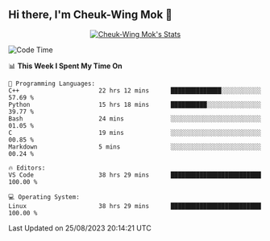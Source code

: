 ## Hi there, I'm Cheuk-Wing Mok 👋

<!--
**mozro0327/mozro0327** is a ✨ _special_ ✨ repository because its `README.md` (this file) appears on your GitHub profile.

Here are some ideas to get you started:

- 🔭 I’m currently working on ...
- 🌱 I’m currently learning ...
- 👯 I’m looking to collaborate on ...
- 🤔 I’m looking for help with ...
- 💬 Ask me about ...
- 📫 How to reach me: ...
- 😄 Pronouns: ...
- ⚡ Fun fact: ...
-->

<p align="center">
  <a href="https://github.com/mozro0327" class="rich-diff-level-one">
    <img src="https://github-readme-stats.vercel.app/api?username=mozro0327&title_color=333&text_color=777" alt="Cheuk-Wing Mok's Stats" >
    <!-- &hide=issues
    <img src="https://github-readme-stats.vercel.app/api?username=mozro0327&hide=issues&title_color=333&text_color=777" alt="Cheuk-Wing Mok's Stats" >
    -->
  </a>
</p>

<!--START_SECTION:waka-->
![Code Time](http://img.shields.io/badge/Code%20Time-1%2C907%20hrs%205%20mins-blue)

📊 **This Week I Spent My Time On** 

```text
💬 Programming Languages: 
C++                      22 hrs 12 mins      ██████████████░░░░░░░░░░░   57.69 % 
Python                   15 hrs 18 mins      ██████████░░░░░░░░░░░░░░░   39.77 % 
Bash                     24 mins             ░░░░░░░░░░░░░░░░░░░░░░░░░   01.05 % 
C                        19 mins             ░░░░░░░░░░░░░░░░░░░░░░░░░   00.85 % 
Markdown                 5 mins              ░░░░░░░░░░░░░░░░░░░░░░░░░   00.24 % 

🔥 Editors: 
VS Code                  38 hrs 29 mins      █████████████████████████   100.00 % 

💻 Operating System: 
Linux                    38 hrs 29 mins      █████████████████████████   100.00 % 
```


 Last Updated on 25/08/2023 20:14:21 UTC
<!--END_SECTION:waka-->
